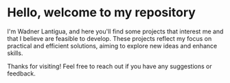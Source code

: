 
# Hello, welcome to my repository

I'm Wadner Lantigua, and here you'll find some projects that interest me and that I believe are feasible to develop. These projects reflect my focus on practical and efficient solutions, aiming to explore new ideas and enhance skills.

Thanks for visiting! Feel free to reach out if you have any suggestions or feedback.

